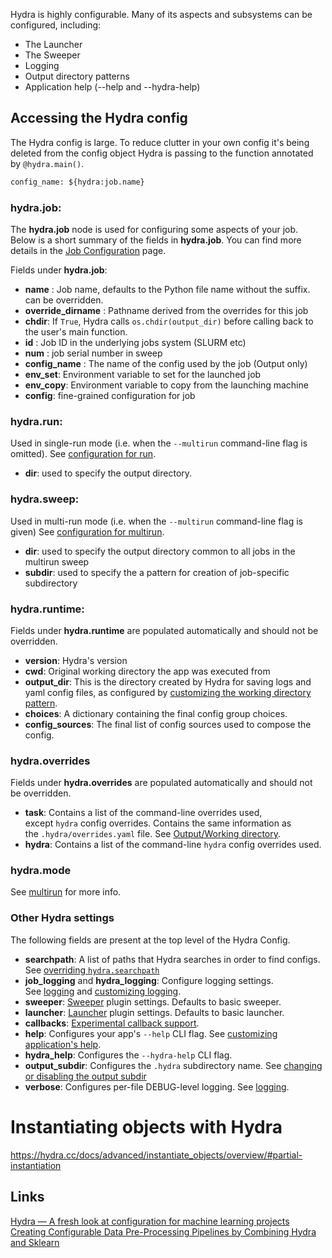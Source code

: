 Hydra is highly configurable. Many of its aspects and subsystems can be configured, including:

- The Launcher
- The Sweeper
- Logging
- Output directory patterns
- Application help (--help and --hydra-help)


## Accessing the Hydra config
The Hydra config is large. To reduce clutter in your own config it's being deleted from the config object Hydra is passing to the function annotated by `@hydra.main()`.

```python
config_name: ${hydra:job.name}
```


### hydra.job:[​](https://hydra.cc/docs/configure_hydra/intro/#hydrajob "Direct link to heading")

The **hydra.job** node is used for configuring some aspects of your job. Below is a short summary of the fields in **hydra.job**. You can find more details in the [Job Configuration](https://hydra.cc/docs/configure_hydra/job/) page.

Fields under **hydra.job**:

- **name** : Job name, defaults to the Python file name without the suffix. can be overridden.
- **override_dirname** : Pathname derived from the overrides for this job
- **chdir**: If `True`, Hydra calls `os.chdir(output_dir)` before calling back to the user's main function.
- **id** : Job ID in the underlying jobs system (SLURM etc)
- **num** : job serial number in sweep
- **config_name** : The name of the config used by the job (Output only)
- **env_set**: Environment variable to set for the launched job
- **env_copy**: Environment variable to copy from the launching machine
- **config**: fine-grained configuration for job

### hydra.run:[​](https://hydra.cc/docs/configure_hydra/intro/#hydrarun "Direct link to heading")

Used in single-run mode (i.e. when the `--multirun` command-line flag is omitted). See [configuration for run](https://hydra.cc/docs/configure_hydra/workdir/#configuration-for-run).

- **dir**: used to specify the output directory.

### hydra.sweep:[​](https://hydra.cc/docs/configure_hydra/intro/#hydrasweep "Direct link to heading")

Used in multi-run mode (i.e. when the `--multirun` command-line flag is given) See [configuration for multirun](https://hydra.cc/docs/configure_hydra/workdir/#configuration-for-multirun).

- **dir**: used to specify the output directory common to all jobs in the multirun sweep
- **subdir**: used to specify the a pattern for creation of job-specific subdirectory

### hydra.runtime:[​](https://hydra.cc/docs/configure_hydra/intro/#hydraruntime "Direct link to heading")

Fields under **hydra.runtime** are populated automatically and should not be overridden.

- **version**: Hydra's version
- **cwd**: Original working directory the app was executed from
- **output_dir**: This is the directory created by Hydra for saving logs and yaml config files, as configured by [customizing the working directory pattern](https://hydra.cc/docs/configure_hydra/workdir/).
- **choices**: A dictionary containing the final config group choices.
- **config_sources**: The final list of config sources used to compose the config.

### hydra.overrides[​](https://hydra.cc/docs/configure_hydra/intro/#hydraoverrides "Direct link to heading")

Fields under **hydra.overrides** are populated automatically and should not be overridden.

- **task**: Contains a list of the command-line overrides used, except `hydra` config overrides. Contains the same information as the `.hydra/overrides.yaml` file. See [Output/Working directory](https://hydra.cc/docs/tutorials/basic/running_your_app/working_directory/).
- **hydra**: Contains a list of the command-line `hydra` config overrides used.

### hydra.mode[​](https://hydra.cc/docs/configure_hydra/intro/#hydramode "Direct link to heading")

See [multirun](https://hydra.cc/docs/tutorials/basic/running_your_app/multi-run/) for more info.

### Other Hydra settings[​](https://hydra.cc/docs/configure_hydra/intro/#other-hydra-settings "Direct link to heading")

The following fields are present at the top level of the Hydra Config.

- **searchpath**: A list of paths that Hydra searches in order to find configs. See [overriding `hydra.searchpath`](https://hydra.cc/docs/advanced/search_path/#overriding-hydrasearchpath-config)
- **job_logging** and **hydra_logging**: Configure logging settings. See [logging](https://hydra.cc/docs/tutorials/basic/running_your_app/logging/) and [customizing logging](https://hydra.cc/docs/configure_hydra/logging/).
- **sweeper**: [Sweeper](https://hydra.cc/docs/tutorials/basic/running_your_app/multi-run/#sweeper) plugin settings. Defaults to basic sweeper.
- **launcher**: [Launcher](https://hydra.cc/docs/tutorials/basic/running_your_app/multi-run/#launcher) plugin settings. Defaults to basic launcher.
- **callbacks**: [Experimental callback support](https://hydra.cc/docs/experimental/callbacks/).
- **help**: Configures your app's `--help` CLI flag. See [customizing application's help](https://hydra.cc/docs/configure_hydra/app_help/).
- **hydra_help**: Configures the `--hydra-help` CLI flag.
- **output_subdir**: Configures the `.hydra` subdirectory name. See [changing or disabling the output subdir](https://hydra.cc/docs/tutorials/basic/running_your_app/working_directory/#changing-or-disabling-hydras-output-subdir)
- **verbose**: Configures per-file DEBUG-level logging. See [logging](https://hydra.cc/docs/tutorials/basic/running_your_app/logging/).


# Instantiating objects with Hydra
https://hydra.cc/docs/advanced/instantiate_objects/overview/#partial-instantiation

## Links
[Hydra — A fresh look at configuration for machine learning projects](https://medium.com/pytorch/hydra-a-fresh-look-at-configuration-for-machine-learning-projects-50583186b710)
[Creating Configurable Data Pre-Processing Pipelines by Combining Hydra and Sklearn](https://medium.com/beyondminds/creating-configurable-data-pre-processing-pipelines-by-combining-hydra-and-sklearn-812065c9ab64)
